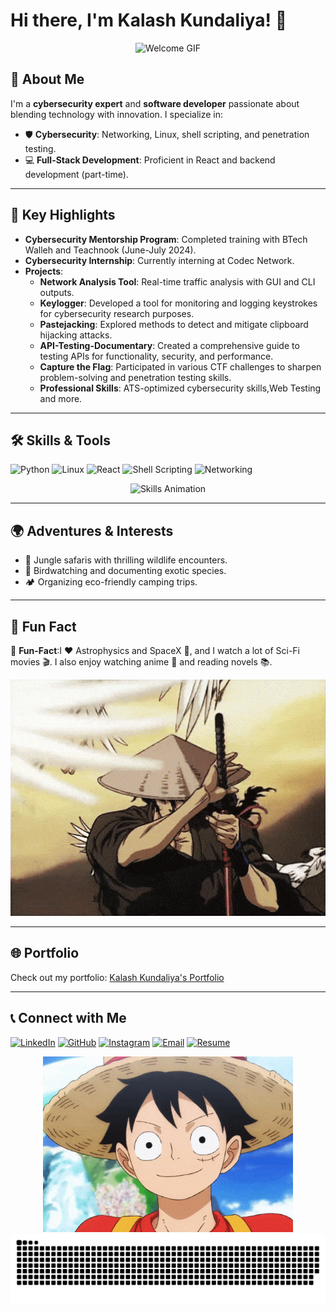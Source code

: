 # Hi there, I'm Kalash Kundaliya! 👋

<div align="center">
  <img src="https://media.giphy.com/media/l3vR85PnGsBwu1PFK/giphy.gif" alt="Welcome GIF" width="400" />
</div>

## 🚀 About Me

I'm a **cybersecurity expert** and **software developer** passionate about blending technology with innovation. I specialize in:

- 🛡️ **Cybersecurity**: Networking, Linux, shell scripting, and penetration testing.
- 💻 **Full-Stack Development**: Proficient in React and backend development (part-time).

---

## 🌟 Key Highlights

- **Cybersecurity Mentorship Program**: Completed training with BTech Walleh and Teachnook (June-July 2024).
- **Cybersecurity Internship**: Currently interning at Codec Network.
- **Projects**:
  - **Network Analysis Tool**: Real-time traffic analysis with GUI and CLI outputs.
  - **Keylogger**: Developed a tool for monitoring and logging keystrokes for cybersecurity research purposes.
  - **Pastejacking**: Explored methods to detect and mitigate clipboard hijacking attacks.
  - **API-Testing-Documentary**: Created a comprehensive guide to testing APIs for functionality, security, and performance.
  - **Capture the Flag**: Participated in various CTF challenges to sharpen problem-solving and penetration testing skills.
  - **Professional Skills**: ATS-optimized cybersecurity skills,Web Testing and more.

---

## 🛠️ Skills & Tools

![Python](https://img.shields.io/badge/Python-3776AB?logo=python&logoColor=white)
![Linux](https://img.shields.io/badge/Linux-FCC624?logo=linux&logoColor=black)
![React](https://img.shields.io/badge/React-61DAFB?logo=react&logoColor=white)
![Shell Scripting](https://img.shields.io/badge/Shell_Scripting-4EAA25?logo=gnu-bash&logoColor=white)
![Networking](https://img.shields.io/badge/Networking-FF6F00?logo=cisco&logoColor=white)

<div align="center">
  <img src="https://media.giphy.com/media/L8K62iTDkzGX6/giphy.gif" alt="Skills Animation" width="600" />
</div>

---

## 🌍 Adventures & Interests

- 🦁 Jungle safaris with thrilling wildlife encounters.
- 🦜 Birdwatching and documenting exotic species.
- 🏕️ Organizing eco-friendly camping trips.

---

## 🎯 Fun Fact

🎉 **Fun-Fact**:I ❤️ Astrophysics and SpaceX 🚀, and I watch a lot of Sci-Fi movies 🎬. I also enjoy watching anime 🎥 and reading novels 📚.

<div align="center">
  <img src="/anime-gif-18.gif" alt="Fun Fact Animation" width="600" />
</div>

---

## 🌐 Portfolio

Check out my portfolio: [Kalash Kundaliya's Portfolio](https://kalashkundaliyacyber.github.io/Portfolio/)

---

## 📞 Connect with Me

[![LinkedIn](https://img.shields.io/badge/LinkedIn-Profile-blue?logo=linkedin)](https://www.linkedin.com/in/kalash-kundaliya-7336791a7/)
[![GitHub](https://img.shields.io/badge/GitHub-Profile-lightgrey?logo=github)](https://github.com/Kalashkundaliyacyber)
[![Instagram](https://img.shields.io/badge/Instagram-Handle-red?logo=instagram)](https://instagram.com/kalash_kundaliya)
[![Email](https://img.shields.io/badge/Email-Contact-green?logo=gmail)](mailto:your-Kalashkundaliya@gmail.com)
[![Resume](https://img.shields.io/badge/Resume-Download-blue?logo=pdf&logoColor=white)](Kalash-Kundaliya.pdf)

<div align="center">
  <img src="/anime-gif-13.gif" alt="Thanks GIF" width="400" />
</div>

<picture>
  <source media="(prefers-color-scheme: dark)" srcset="https://raw.githubusercontent.com/Kalashkundaliyacyber/Kalashkundaliyacyber/output/github-snake-dark.svg" />
  <source media="(prefers-color-scheme: light)" srcset="https://raw.githubusercontent.com/Kalashkundaliyacyber/Kalashkundaliyacyber/output/github-snake.svg" />
  <img alt="github-snake" src="https://raw.githubusercontent.com/Kalashkundaliyacyber/Kalashkundaliyacyber/output/github-snake.svg" />
</picture>
